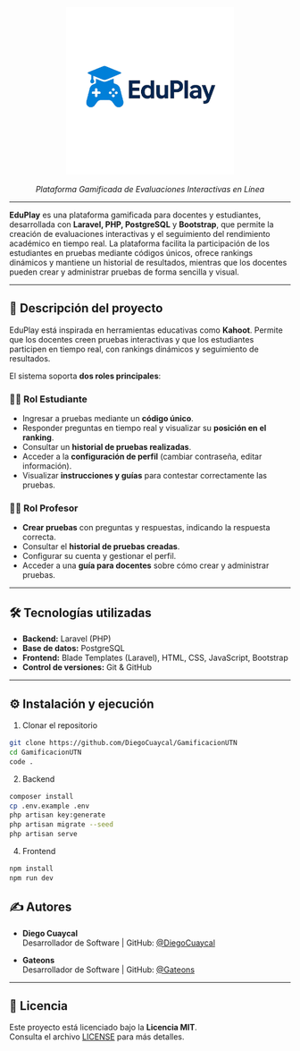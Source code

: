 <p align="center">
  <img src="EduPlay.png" alt="Logo de EduPlay" width="300"/>
</p>

<p align="center"><i>Plataforma Gamificada de Evaluaciones Interactivas en Línea</i></p>

---


**EduPlay** es una plataforma gamificada para docentes y estudiantes, desarrollada con **Laravel, PHP, PostgreSQL** y **Bootstrap**, que permite la creación de evaluaciones interactivas y el seguimiento del rendimiento académico en tiempo real. La plataforma facilita la participación de los estudiantes en pruebas mediante códigos únicos, ofrece rankings dinámicos y mantiene un historial de resultados, mientras que los docentes pueden crear y administrar pruebas de forma sencilla y visual.

---

## 🚀 Descripción del proyecto

EduPlay está inspirada en herramientas educativas como **Kahoot**. Permite que los docentes creen pruebas interactivas y que los estudiantes participen en tiempo real, con rankings dinámicos y seguimiento de resultados.  

El sistema soporta **dos roles principales**:

### 👩‍🎓 Rol Estudiante
- Ingresar a pruebas mediante un **código único**.  
- Responder preguntas en tiempo real y visualizar su **posición en el ranking**.  
- Consultar un **historial de pruebas realizadas**.  
- Acceder a la **configuración de perfil** (cambiar contraseña, editar información).  
- Visualizar **instrucciones y guías** para contestar correctamente las pruebas.  

### 👨‍🏫 Rol Profesor
- **Crear pruebas** con preguntas y respuestas, indicando la respuesta correcta.  
- Consultar el **historial de pruebas creadas**.  
- Configurar su cuenta y gestionar el perfil.  
- Acceder a una **guía para docentes** sobre cómo crear y administrar pruebas.  

---

## 🛠 Tecnologías utilizadas
- **Backend:** Laravel (PHP)  
- **Base de datos:** PostgreSQL  
- **Frontend:** Blade Templates (Laravel), HTML, CSS, JavaScript, Bootstrap  
- **Control de versiones:** Git & GitHub  

---

## ⚙️ Instalación y ejecución

 1. Clonar el repositorio
```sh
git clone https://github.com/DiegoCuaycal/GamificacionUTN
cd GamificacionUTN
code .
```

2. Backend
```sh
composer install
cp .env.example .env
php artisan key:generate
php artisan migrate --seed
php artisan serve
```

4. Frontend
```sh
npm install
npm run dev
```
## ✍️ Autores

- **Diego Cuaycal**  
  Desarrollador de Software | GitHub: [@DiegoCuaycal](https://github.com/DiegoCuaycal)

- **Gateons**  
  Desarrollador de Software | GitHub: [@Gateons](https://github.com/Gateons)

---

## 📄 Licencia

Este proyecto está licenciado bajo la **Licencia MIT**.  
Consulta el archivo [LICENSE](./LICENSE) para más detalles.


